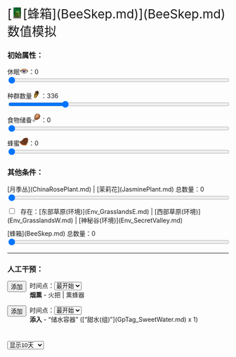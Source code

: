 <div style="font-size:2em">[<div style="width:25px;display:inline-block;text-align:center"><img decoding="async" src="Sprite/SkepBees.png" href="a.md" style="max-width:25px;max-height:25px;"></div>[蜂箱](BeeSkep.md)](BeeSkep.md) 数值模拟</div>  
<div class="row"><div class="col-md-6"><h3>初始属性：</h3><div style="display:block;margin-top:10px;"><label for="customRange3" class="form-label">休眠<div style="width:20px;display:inline-block;text-align:center"><img decoding="async" src="Sprite/Sleepy.png" href="a.md" style="max-width:20px;max-height:20px;"></div>：</label><label id="value_Spoilage" for="input_Spoilage" class="form-label">0</label></div><input id="input_Spoilage" type="range" class="form-range" style="width:100%" min="0" max="6" value="0" step="1" onchange="updatePropSimulator()" ><br><div style="display:block;margin-top:10px;"><label for="customRange3" class="form-label">种群数量<div style="width:20px;display:inline-block;text-align:center"><img decoding="async" src="Sprite/BeeStings.png" href="a.md" style="max-width:20px;max-height:20px;"></div>：</label><label id="value_Usage" for="input_Usage" class="form-label">336</label></div><input id="input_Usage" type="range" class="form-range" style="width:100%" min="0" max="1344" value="336" step="1" onchange="updatePropSimulator()" ><br><div style="display:block;margin-top:10px;"><label for="customRange3" class="form-label">食物储备<div style="width:20px;display:inline-block;text-align:center"><img decoding="async" src="Sprite/Hunger.png" href="a.md" style="max-width:20px;max-height:20px;"></div>：</label><label id="value_Fuel" for="input_Fuel" class="form-label">0</label></div><input id="input_Fuel" type="range" class="form-range" style="width:100%" min="0" max="288" value="0" step="1" onchange="updatePropSimulator()" ><br><div style="display:block;margin-top:10px;"><label for="customRange3" class="form-label">蜂蜜<div style="width:20px;display:inline-block;text-align:center"><img decoding="async" src="Sprite/BeeHoneycomb.png" href="a.md" style="max-width:20px;max-height:20px;"></div>：</label><label id="value_Progress" for="input_Progress" class="form-label">0</label></div><input id="input_Progress" type="range" class="form-range" style="width:100%" min="0" max="1000" value="0" step="1" onchange="updatePropSimulator()" ><br></div><div class="col-md-6"><h3>其他条件：</h3><div style="display:block;margin-top:10px;"><label for="customRange3" class="form-label">[月季丛](ChinaRosePlant.md) | [茉莉花](JasminePlant.md) 总数量：</label><label id="value_tag_Flower" for="input_tag_Flower" class="form-label">0</label></div><input id="input_tag_Flower" type="range" class="form-range" style="width:100%" min="0" max="50" value="0" step="1" onchange="updatePropSimulator()" ><br><div class="form-check" style="margin-top:10px;"><input class="form-check-input" type="checkbox"  onchange="updatePropSimulator()" value="" id="input_tag_EnvFertile"><label class="form-check-label" style="margin-left:10px" for="input_tag_EnvFertile">存在：[东部草原(环境)](Env_GrasslandsE.md) | [西部草原(环境)](Env_GrasslandsW.md) | [神秘谷(环境)](Env_SecretValley.md)</label></div><div style="display:block;margin-top:10px;"><label for="customRange3" class="form-label">[蜂箱](BeeSkep.md) 总数量：</label><label id="value_BeeSkep" for="input_BeeSkep" class="form-label">0</label></div><input id="input_BeeSkep" type="range" class="form-range" style="width:100%" min="1" max="50" value="0" step="1" onchange="updatePropSimulator()" ><br></div></div><hr><div class="row"><div class="col-md-6"><h3>人工干预：</h3><div style="margin-bottom:15px;"><div class="col" style="float:left;margin-right:8px;"><button type="button" class="btn btn-info" onclick="addInjectIndex(0)">添加</button></div><div class="col">时间点：<select id="ps_inject_0" class="form-select"><option selected value="0">最开始</option></select><div><b>烟熏</b> - 火把 | 熏蜂器</div></div></div><div style="margin-bottom:15px;"><div class="col" style="float:left;margin-right:8px;"><button type="button" class="btn btn-info" onclick="addInjectIndex(1)">添加</button></div><div class="col">时间点：<select id="ps_inject_1" class="form-select"><option selected value="0">最开始</option></select><div><b>添入</b> - “储水容器” ([“甜水(组)”](GpTag_SweetWater.md) x 1)</div></div></div></div><div class="col-md-6"><div id="injectContainer"></div></div></div><div class="col" style="margin-top:40px;"><div><div><select id="ps_timespan" onchange="updatePropSimulator()" style="float:left;" class="form-select">
        <option value="8h">显示8小时</option>
        <option value="1d">显示1天</option>
        <option selected value="10d">显示10天</option>
        <option value="30d">显示30天</option>
        <option value="60d">显示60天</option>
        </select><div></div><canvas id="myChart"></canvas></div>  
<script>var propSimulatorData={"args":[{"key":"Spoilage","name":"休眠<div style=\"width:20px;display:inline-block;text-align:center\"><img decoding=\"async\" src=\"Sprite/Sleepy.png\" href=\"a.md\" style=\"max-width:20px;max-height:20px;\"></div>","min":0,"max":6,"defaultValue":0,"active":true,"change":-1,"endOnMin":false,"endOnMax":false,"show":true},{"key":"Usage","name":"种群数量<div style=\"width:20px;display:inline-block;text-align:center\"><img decoding=\"async\" src=\"Sprite/BeeStings.png\" href=\"a.md\" style=\"max-width:20px;max-height:20px;\"></div>","min":0,"max":1344,"defaultValue":336,"active":true,"change":1,"endOnMin":true,"endOnMax":false,"show":true},{"key":"Fuel","name":"食物储备<div style=\"width:20px;display:inline-block;text-align:center\"><img decoding=\"async\" src=\"Sprite/Hunger.png\" href=\"a.md\" style=\"max-width:20px;max-height:20px;\"></div>","min":0,"max":288,"defaultValue":0,"active":true,"change":-1,"endOnMin":false,"endOnMax":false,"show":true},{"key":"Progress","name":"蜂蜜<div style=\"width:20px;display:inline-block;text-align:center\"><img decoding=\"async\" src=\"Sprite/BeeHoneycomb.png\" href=\"a.md\" style=\"max-width:20px;max-height:20px;\"></div>","min":0,"max":1000,"defaultValue":0,"active":true,"change":0.1,"endOnMin":false,"endOnMax":false,"show":true},{"key":"tag_Flower","name":"[月季丛](ChinaRosePlant.md) | [茉莉花](JasminePlant.md) 总数量","min":0,"max":50,"defaultValue":0},{"key":"tag_EnvFertile","name":"存在：[东部草原(环境)](Env_GrasslandsE.md) | [西部草原(环境)](Env_GrasslandsW.md) | [神秘谷(环境)](Env_SecretValley.md)","min":0,"max":1,"defaultValue":0},{"key":"BeeSkep","name":"[蜂箱](BeeSkep.md) 总数量","min":1,"max":50,"defaultValue":0}],"controls":[{"cond":[],"change":[{"key":"Spoilage","value":-1}]},{"cond":[],"change":[{"key":"Usage","value":1}]},{"cond":[],"change":[{"key":"Fuel","value":-1}]},{"cond":[],"change":[{"key":"Progress","value":0.1}]},{"cond":[{"key":"tag_Flower","title":"[月季丛](ChinaRosePlant.md) | [茉莉花](JasminePlant.md) 总数量","range":[1,50],"isStack":true}],"change":[{"key":"Progress","value":0.1}]},{"cond":[{"key":"tag_EnvFertile","title":"存在：[东部草原(环境)](Env_GrasslandsE.md) | [西部草原(环境)](Env_GrasslandsW.md) | [神秘谷(环境)](Env_SecretValley.md)","range":[1,1],"isStack":false}],"change":[{"key":"Progress","value":0.5}]},{"cond":[{"key":"Fuel","title":"食物储备<div style=\"width:20px;display:inline-block;text-align:center\"><img decoding=\"async\" src=\"Sprite/Hunger.png\" href=\"a.md\" style=\"max-width:20px;max-height:20px;\"></div>","range":[0,0.1]}],"change":[{"key":"Progress","value":-1}]},{"cond":[{"key":"Fuel","title":"食物储备<div style=\"width:20px;display:inline-block;text-align:center\"><img decoding=\"async\" src=\"Sprite/Hunger.png\" href=\"a.md\" style=\"max-width:20px;max-height:20px;\"></div>","range":[0,0.1]},{"key":"Progress","title":"蜂蜜<div style=\"width:20px;display:inline-block;text-align:center\"><img decoding=\"async\" src=\"Sprite/BeeHoneycomb.png\" href=\"a.md\" style=\"max-width:20px;max-height:20px;\"></div>","range":[0,0.1]}],"change":[{"key":"Usage","value":-2}]},{"cond":[{"key":"BeeSkep","title":"[蜂箱](BeeSkep.md) 总数量","range":[1,50],"isStack":true}],"change":[{"key":"Progress","value":-0.5}]},{"cond":[{"key":"Fuel","title":"食物储备<div style=\"width:20px;display:inline-block;text-align:center\"><img decoding=\"async\" src=\"Sprite/Hunger.png\" href=\"a.md\" style=\"max-width:20px;max-height:20px;\"></div>","range":[0.5,1]},{"key":"Progress","title":"蜂蜜<div style=\"width:20px;display:inline-block;text-align:center\"><img decoding=\"async\" src=\"Sprite/BeeHoneycomb.png\" href=\"a.md\" style=\"max-width:20px;max-height:20px;\"></div>","range":[0.5,1]}],"change":[{"key":"Usage","value":1}]}],"actions":[{"name":"<b>烟熏</b> - 火把 | 熏蜂器","change":[{"key":"Spoilage","value":6}]},{"name":"<b>添入</b> - “储水容器” ([“甜水(组)”](GpTag_SweetWater.md) x 1)","change":[{"key":"Fuel","value":500}]}]};updatePropSimulator();</script>  


<script>document.title="蜂箱 数值模拟 - 卡牌生存百科 Card Survival Wiki";</script>